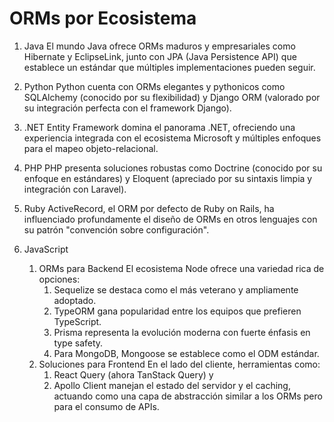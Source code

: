 # ORMs por Ecosistema

1. Java
    El mundo Java ofrece ORMs maduros y empresariales como Hibernate y EclipseLink, junto con JPA (Java Persistence API) que establece un estándar que múltiples implementaciones pueden seguir.

2. Python
    Python cuenta con ORMs elegantes y pythonicos como SQLAlchemy (conocido por su flexibilidad) y Django ORM (valorado por su integración perfecta con el framework Django).

3. .NET
    Entity Framework domina el panorama .NET, ofreciendo una experiencia integrada con el ecosistema Microsoft y múltiples enfoques para el mapeo objeto-relacional.

4. PHP
    PHP presenta soluciones robustas como Doctrine (conocido por su enfoque en estándares) y Eloquent (apreciado por su sintaxis limpia y integración con Laravel).

5. Ruby
    ActiveRecord, el ORM por defecto de Ruby on Rails, ha influenciado profundamente el diseño de ORMs en otros lenguajes con su patrón "convención sobre configuración".

6. JavaScript
    1. ORMs para Backend
        El ecosistema Node ofrece una variedad rica de opciones:
        1. Sequelize se destaca como el más veterano y ampliamente adoptado.
        2. TypeORM gana popularidad entre los equipos que prefieren TypeScript.
        3. Prisma representa la evolución moderna con fuerte énfasis en type safety.
        4. Para MongoDB, Mongoose se establece como el ODM estándar.
    2. Soluciones para Frontend
        En el lado del cliente, herramientas como:
        1. React Query (ahora TanStack Query) y
        2. Apollo Client manejan el estado del servidor y el caching, actuando como una capa de abstracción similar a los ORMs pero para el consumo de APIs.
